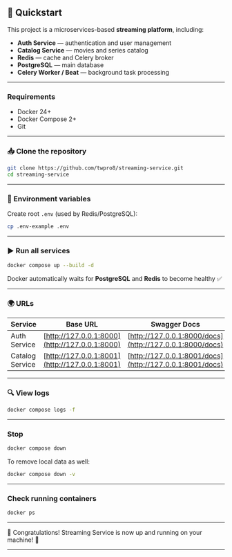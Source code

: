 
## 🚀 Quickstart

This project is a microservices-based **streaming platform**, including:

* **Auth Service** — authentication and user management
* **Catalog Service** — movies and series catalog
* **Redis** — cache and Celery broker
* **PostgreSQL** — main database
* **Celery Worker / Beat** — background task processing

---

### Requirements

* Docker 24+
* Docker Compose 2+
* Git

---

### 📥 Clone the repository

```bash
git clone https://github.com/twpro8/streaming-service.git
cd streaming-service
```

---

### 🔐 Environment variables

Create root `.env` (used by Redis/PostgreSQL):

```bash
cp .env-example .env
```

---

### ▶️ Run all services

```bash
docker compose up --build -d
```

Docker automatically waits for **PostgreSQL** and **Redis** to become healthy ✅

---

### 🌍 URLs

| Service         | Base URL                                       | Swagger Docs                                             |
| --------------- | ---------------------------------------------- | -------------------------------------------------------- |
| Auth Service    | [http://127.0.0.1:8000](http://127.0.0.1:8000) | [http://127.0.0.1:8000/docs](http://127.0.0.1:8000/docs) |
| Catalog Service | [http://127.0.0.1:8001](http://127.0.0.1:8001) | [http://127.0.0.1:8001/docs](http://127.0.0.1:8001/docs) |

---

### 🔍 View logs

```bash
docker compose logs -f
```

---

### Stop

```bash
docker compose down
```

To remove local data as well:

```bash
docker compose down -v
```

---

### Check running containers

```bash
docker ps
```

---

🎉 Congratulations! Streaming Service is now up and running on your machine! 🎉

---
